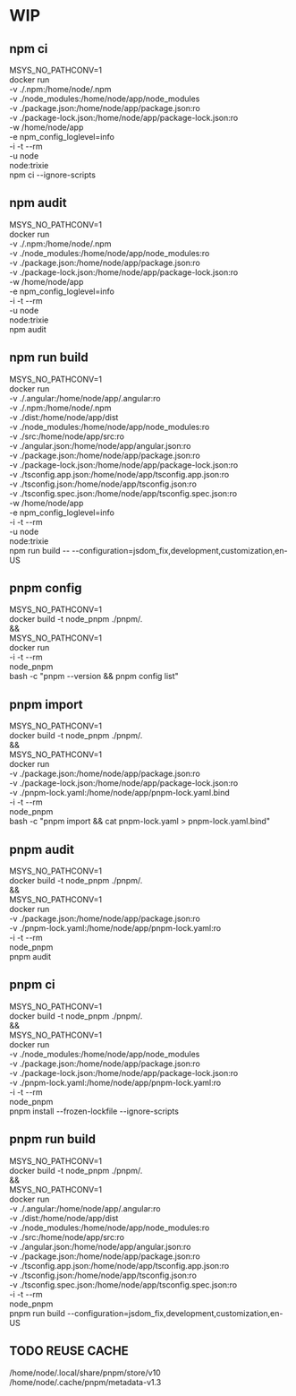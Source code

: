 # WIP


## npm ci

MSYS_NO_PATHCONV=1 \
docker run \
-v ./.npm:/home/node/.npm \
-v ./node_modules:/home/node/app/node_modules \
-v ./package.json:/home/node/app/package.json:ro \
-v ./package-lock.json:/home/node/app/package-lock.json:ro \
-w /home/node/app \
-e npm_config_loglevel=info \
-i -t --rm \
-u node \
node:trixie \
npm ci --ignore-scripts


## npm audit

MSYS_NO_PATHCONV=1 \
docker run \
-v ./.npm:/home/node/.npm \
-v ./node_modules:/home/node/app/node_modules:ro \
-v ./package.json:/home/node/app/package.json:ro \
-v ./package-lock.json:/home/node/app/package-lock.json:ro \
-w /home/node/app \
-e npm_config_loglevel=info \
-i -t --rm \
-u node \
node:trixie \
npm audit


## npm run build

MSYS_NO_PATHCONV=1 \
docker run \
-v ./.angular:/home/node/app/.angular:ro \
-v ./.npm:/home/node/.npm \
-v ./dist:/home/node/app/dist \
-v ./node_modules:/home/node/app/node_modules:ro \
-v ./src:/home/node/app/src:ro \
-v ./angular.json:/home/node/app/angular.json:ro \
-v ./package.json:/home/node/app/package.json:ro \
-v ./package-lock.json:/home/node/app/package-lock.json:ro \
-v ./tsconfig.app.json:/home/node/app/tsconfig.app.json:ro \
-v ./tsconfig.json:/home/node/app/tsconfig.json:ro \
-v ./tsconfig.spec.json:/home/node/app/tsconfig.spec.json:ro \
-w /home/node/app \
-e npm_config_loglevel=info \
-i -t --rm \
-u node \
node:trixie \
npm run build -- --configuration=jsdom_fix,development,customization,en-US


## pnpm config

MSYS_NO_PATHCONV=1 \
docker build -t node_pnpm ./pnpm/. \
&& \
MSYS_NO_PATHCONV=1 \
docker run \
-i -t --rm \
node_pnpm \
bash -c "pnpm --version && pnpm config list"


## pnpm import

MSYS_NO_PATHCONV=1 \
docker build -t node_pnpm ./pnpm/. \
&& \
MSYS_NO_PATHCONV=1 \
docker run \
-v ./package.json:/home/node/app/package.json:ro \
-v ./package-lock.json:/home/node/app/package-lock.json:ro \
-v ./pnpm-lock.yaml:/home/node/app/pnpm-lock.yaml.bind \
-i -t --rm \
node_pnpm \
bash -c "pnpm import && cat pnpm-lock.yaml > pnpm-lock.yaml.bind"


## pnpm audit

MSYS_NO_PATHCONV=1 \
docker build -t node_pnpm ./pnpm/. \
&& \
MSYS_NO_PATHCONV=1 \
docker run \
-v ./package.json:/home/node/app/package.json:ro \
-v ./pnpm-lock.yaml:/home/node/app/pnpm-lock.yaml:ro \
-i -t --rm \
node_pnpm \
pnpm audit


## pnpm ci

MSYS_NO_PATHCONV=1 \
docker build -t node_pnpm ./pnpm/. \
&& \
MSYS_NO_PATHCONV=1 \
docker run \
-v ./node_modules:/home/node/app/node_modules \
-v ./package.json:/home/node/app/package.json:ro \
-v ./package-lock.json:/home/node/app/package-lock.json:ro \
-v ./pnpm-lock.yaml:/home/node/app/pnpm-lock.yaml:ro \
-i -t --rm \
node_pnpm \
pnpm install --frozen-lockfile --ignore-scripts


## pnpm run build

MSYS_NO_PATHCONV=1 \
docker build -t node_pnpm ./pnpm/. \
&& \
MSYS_NO_PATHCONV=1 \
docker run \
-v ./.angular:/home/node/app/.angular:ro \
-v ./dist:/home/node/app/dist \
-v ./node_modules:/home/node/app/node_modules:ro \
-v ./src:/home/node/app/src:ro \
-v ./angular.json:/home/node/app/angular.json:ro \
-v ./package.json:/home/node/app/package.json:ro \
-v ./tsconfig.app.json:/home/node/app/tsconfig.app.json:ro \
-v ./tsconfig.json:/home/node/app/tsconfig.json:ro \
-v ./tsconfig.spec.json:/home/node/app/tsconfig.spec.json:ro \
-i -t --rm \
node_pnpm \
pnpm run build --configuration=jsdom_fix,development,customization,en-US




## TODO REUSE CACHE

/home/node/.local/share/pnpm/store/v10
/home/node/.cache/pnpm/metadata-v1.3

